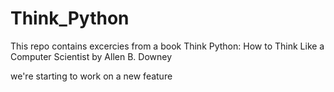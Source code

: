 # Think_Python
This repo contains excercies from a book
Think Python: How to Think Like a Computer Scientist by Allen B. Downey

we're starting to work on a new feature
